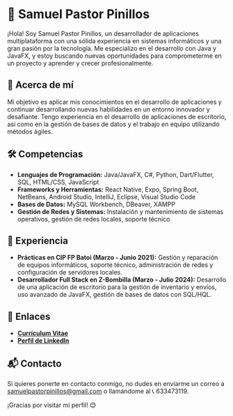 # 👋 Samuel Pastor Pinillos

¡Hola! Soy Samuel Pastor Pinillos, un desarrollador de aplicaciones multiplataforma con una sólida experiencia en sistemas informáticos y una gran pasión por la tecnología. Me especializo en el desarrollo con Java y JavaFX, y estoy buscando nuevas oportunidades para comprometerme en un proyecto y aprender y crecer profesionalmente.

## 🌟 Acerca de mí

Mi objetivo es aplicar mis conocimientos en el desarrollo de aplicaciones y continuar desarrollando nuevas habilidades en un entorno innovador y desafiante. Tengo experiencia en el desarrollo de aplicaciones de escritorio, así como en la gestión de bases de datos y el trabajo en equipo utilizando métodos ágiles.

## 🛠️ Competencias

- **Lenguajes de Programación:** Java/JavaFX, C#, Python, Dart/Flutter, SQL, HTML/CSS, JavaScript
- **Frameworks y Herramientas:** React Native, Expo, Spring Boot, NetBeans, Android Studio, IntelliJ, Eclipse, Visual Studio Code
- **Bases de Datos:** MySQL Workbench, DBeaver, XAMPP
- **Gestión de Redes y Sistemas:** Instalación y mantenimiento de sistemas operativos, gestión de redes locales, soporte técnico

## 💼 Experiencia

- **Prácticas en CIP FP Batoi (Marzo - Junio 2021):** Gestión y reparación de equipos informáticos, soporte técnico, administración de redes y configuración de servidores locales.
- **Desarrollador Full Stack en Z-Bombilla (Marzo - Julio 2024):** Desarrollo de una aplicación de escritorio para la gestión de inventario y envíos, uso avanzado de JavaFX, gestión de bases de datos con SQL/HQL.

## 🔗 Enlaces

- **[Currículum Vitae](https://docs.google.com/document/d/1a8zDmukTsoBjjJRlNTG-JwvmiiT0-qgkpLEn0dusWsY/edit?usp=sharing)**
- **[Perfil de LinkedIn](https://www.linkedin.com/in/samuel-pastor-pinillos/)**

## 📬 Contacto

Si quieres ponerte en contacto conmigo, no dudes en enviarme un correo a [samuelpastorpinillos@gmail.com](mailto:samuelpastorpinillos@gmail.com) o llamándome al 📞 633473119.

¡Gracias por visitar mi perfil! 😊
